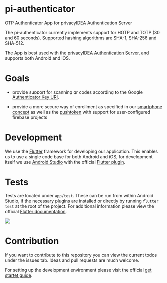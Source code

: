 # pi-authenticator
OTP Authenticator App for privacyIDEA Authentication Server

The pi-authenticator currently implements support for HOTP and TOTP (30 and 60 seconds). Supported hashing algorithms are SHA-1, SHA-256 and SHA-512.

The App is best used with the
[privacyIDEA Authentication Server](https://github/privacyidea/privacyidea), and supports both Android and iOS.

# Goals

* provide support for scanning qr codes according to the
[Google Authenticator Key URI](https://github.com/google/google-authenticator/wiki/Key-Uri-Format).

* provide a more secure way of enrollment as
specified in our
[smartphone concept](https://github.com/privacyidea/privacyidea/wiki/concept%3A-SmartphoneApp) as well as the [pushtoken](https://github.com/privacyidea/privacyidea/wiki/concept%3A-PushToken) with support for user-configured firebase projects

# Development

We use the [Flutter](https://flutter.dev/) framework for developing our application. This enables us to use a single code base for both Android and iOS, for development itself we use [Android Studio](https://developer.android.com/studio) with the official [Flutter plugin](https://github.com/flutter/flutter-intellij).

# Tests

Tests are located under `app/test`. These can be run from within Android Studio, if the necessary plugins are installed or directly by running `flutter test` at the root of the project. For additional information please view the official [Flutter documentation](https://flutter.dev/docs/testing).

![](https://github.com/privacyidea/pi-authenticator/workflows/Run%20unit%20and%20widget%20test/badge.svg)
# Contribution

If you want to contribute to this repository you can view the current todos under the issues tab. Ideas and pull requests are much welcome.

For setting up the development environment please visit the official [get startet guide](https://flutter.dev/docs/get-started/install).

